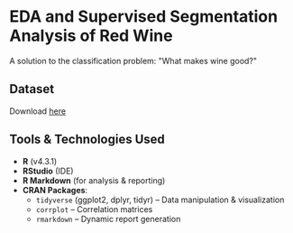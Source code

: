 # EDA and Supervised Segmentation Analysis of Red Wine
A solution to the classification problem: "What makes wine good?"

## Dataset
Download [here](https://www.openml.org/search?type=data&sort=runs&id=40691&status=active)

 ## Tools & Technologies Used
- **R** (v4.3.1)  
- **RStudio** (IDE)  
- **R Markdown** (for analysis & reporting)  
- **CRAN Packages**:
  - `tidyverse` (ggplot2, dplyr, tidyr) – Data manipulation & visualization  
  - `corrplot` – Correlation matrices  
  - `rmarkdown` – Dynamic report generation  
